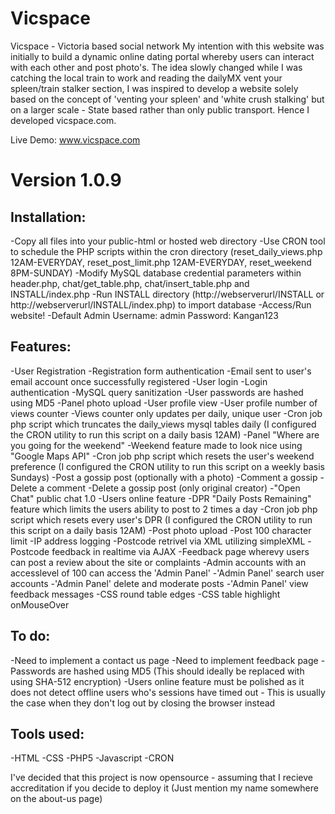 Vicspace
========

Vicspace - Victoria based social network
My intention with this website was initially to build a dynamic online dating portal whereby users can interact with each other and post photo's.
The idea slowly changed while I was catching the local train to work and reading the dailyMX vent your spleen/train stalker section, I was inspired
to develop a website solely based on the concept of 'venting your spleen' and 'white crush stalking' but on a larger scale - State based rather
than only public transport. Hence I developed vicspace.com.

Live Demo: www.vicspace.com

Version 1.0.9
==============
Installation:
----------------
-Copy all files into your public-html or hosted web directory
-Use CRON tool to schedule the PHP scripts within the cron directory (reset_daily_views.php 12AM-EVERYDAY, reset_post_limit.php 12AM-EVERYDAY, reset_weekend 8PM-SUNDAY)
-Modify MySQL database credential parameters within header.php, chat/get_table.php, chat/insert_table.php and INSTALL/index.php
-Run INSTALL directory (http://webserverurl/INSTALL or http://webserverurl/INSTALL/index.php) to import database
-Access/Run website!
-Default Admin Username: admin Password: Kangan123


Features:
-----------
-User Registration
-Registration form authentication
-Email sent to user's email account once successfully registered
-User login
-Login authentication
-MySQL query sanitization
-User passwords are hashed using MD5
-Panel photo upload
-User profile view
-User profile number of views counter
-Views counter only updates per daily, unique user
-Cron job php script which truncates the daily_views mysql tables daily (I configured the CRON utility to run this script on a daily basis 12AM)
-Panel "Where are you going for the weekend"
-Weekend feature made to look nice using "Google Maps API"
-Cron job php script which resets the user's weekend preference (I configured the CRON utility to run this script on a weekly basis Sundays)
-Post a gossip post (optionally with a photo)
-Comment a gossip
-Delete a comment
-Delete a gossip post (only original creator)
-"Open Chat" public chat 1.0
-Users online feature
-DPR "Daily Posts Remaining" feature which limits the users ability to post to 2 times a day
-Cron job php script which resets every user's DPR (I configured the CRON utility to run this script on a daily basis 12AM)
-Post photo upload
-Post 100 character limit
-IP address logging
-Postcode retrivel via XML utilizing simpleXML
-Postcode feedback in realtime via AJAX
-Feedback page wherevy users can post a review about the site or complaints
-Admin accounts with an accesslevel of 100 can access the 'Admin Panel'
-'Admin Panel' search user accounts
-'Admin Panel' delete and moderate posts
-'Admin Panel' view feedback messages
-CSS round table edges
-CSS table highlight onMouseOver


To do:
--------
-Need to implement a contact us page
-Need to implement feedback page
-Passwords are hashed using MD5 (This should ideally be replaced with using SHA-512 encryption)
-Users online feature must be polished as it does not detect offline users who's sessions have timed out - This is usually the case when they don't log out by closing the browser instead


Tools used:
--------------
-HTML
-CSS
-PHP5
-Javascript
-CRON




I've decided that this project is now opensource - assuming that I recieve accreditation if you decide to deploy it (Just mention my name somewhere on the about-us page)
